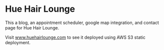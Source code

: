 # Hue Hair Lounge

This a blog, an appointment scheduler, google map integration, and contact page for Hue Hair Lounge. 

Visit www.huehairlounge.com to see it deployed using AWS S3 static deployment.
